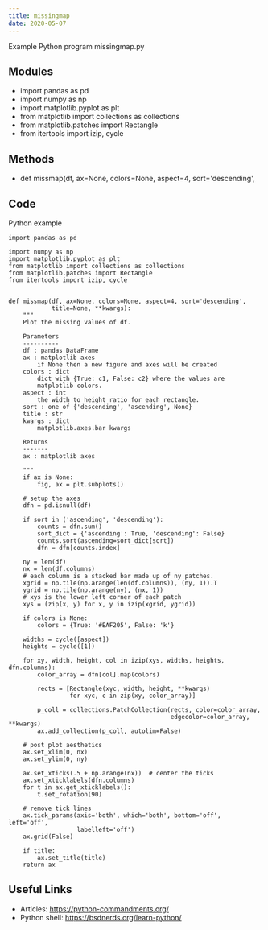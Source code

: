 ```yaml
---
title: missingmap
date: 2020-05-07
---
```

Example Python program missingmap.py

## Modules

* import pandas as pd
* import numpy as np
* import matplotlib.pyplot as plt
* from matplotlib import collections as collections
* from matplotlib.patches import Rectangle
* from itertools import izip, cycle

## Methods

* def missmap(df, ax=None, colors=None, aspect=4, sort='descending',

## Code

Python example

    import pandas as pd
    
    import numpy as np
    import matplotlib.pyplot as plt
    from matplotlib import collections as collections
    from matplotlib.patches import Rectangle
    from itertools import izip, cycle
    
    
    def missmap(df, ax=None, colors=None, aspect=4, sort='descending',
                title=None, **kwargs):
        """
        Plot the missing values of df.
    
        Parameters
        ----------
        df : pandas DataFrame
        ax : matplotlib axes
            if None then a new figure and axes will be created
        colors : dict
            dict with {True: c1, False: c2} where the values are
            matplotlib colors.
        aspect : int
            the width to height ratio for each rectangle.
        sort : one of {'descending', 'ascending', None}
        title : str
        kwargs : dict
            matplotlib.axes.bar kwargs
    
        Returns
        -------
        ax : matplotlib axes
    
        """
        if ax is None:
            fig, ax = plt.subplots()
    
        # setup the axes
        dfn = pd.isnull(df)
    
        if sort in ('ascending', 'descending'):
            counts = dfn.sum()
            sort_dict = {'ascending': True, 'descending': False}
            counts.sort(ascending=sort_dict[sort])
            dfn = dfn[counts.index]
    
        ny = len(df)
        nx = len(df.columns)
        # each column is a stacked bar made up of ny patches.
        xgrid = np.tile(np.arange(len(df.columns)), (ny, 1)).T
        ygrid = np.tile(np.arange(ny), (nx, 1))
        # xys is the lower left corner of each patch
        xys = (zip(x, y) for x, y in izip(xgrid, ygrid))
    
        if colors is None:
            colors = {True: '#EAF205', False: 'k'}
    
        widths = cycle([aspect])
        heights = cycle([1])
    
        for xy, width, height, col in izip(xys, widths, heights, dfn.columns):
            color_array = dfn[col].map(colors)
    
            rects = [Rectangle(xyc, width, height, **kwargs)
                     for xyc, c in zip(xy, color_array)]
    
            p_coll = collections.PatchCollection(rects, color=color_array,
                                                 edgecolor=color_array, **kwargs)
            ax.add_collection(p_coll, autolim=False)
    
        # post plot aesthetics
        ax.set_xlim(0, nx)
        ax.set_ylim(0, ny)
    
        ax.set_xticks(.5 + np.arange(nx))  # center the ticks
        ax.set_xticklabels(dfn.columns)
        for t in ax.get_xticklabels():
            t.set_rotation(90)
    
        # remove tick lines
        ax.tick_params(axis='both', which='both', bottom='off', left='off',
                       labelleft='off')
        ax.grid(False)
    
        if title:
            ax.set_title(title)
        return ax
    

## Useful Links

- Articles: https://python-commandments.org/
- Python shell: https://bsdnerds.org/learn-python/
